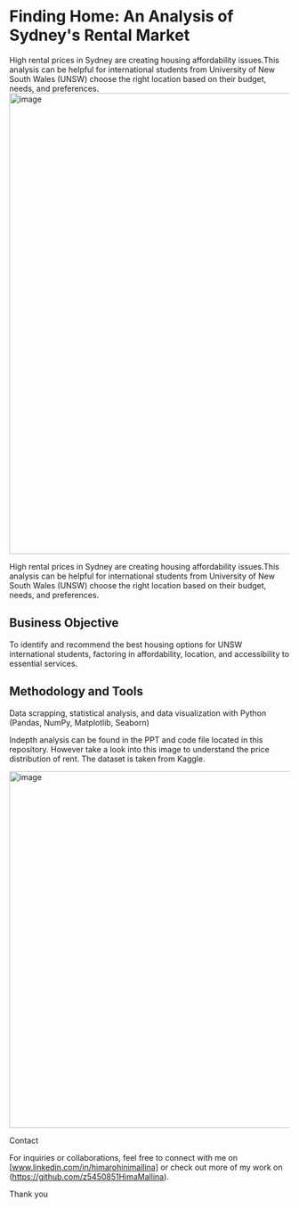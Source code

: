 # Finding Home: An Analysis of Sydney's Rental Market 
High rental prices in Sydney are creating housing affordability issues.This analysis can be helpful for international students from University of New South Wales (UNSW) choose the right location based on their budget, needs, and preferences.
<img width="827" alt="image" src="https://github.com/user-attachments/assets/44b6080f-b909-44c9-9d01-2fcf71b83dac" />

High rental prices in Sydney are creating housing affordability issues.This analysis can be helpful for international students from University of New South Wales (UNSW) choose the right location based on their budget, needs, and preferences.

## Business Objective
To identify and recommend the best housing options for UNSW international students, factoring in affordability, location, and accessibility to essential services.
## Methodology and Tools
Data scrapping, statistical analysis, and data visualization with Python (Pandas, NumPy, Matplotlib, Seaborn)

Indepth analysis can be found in the PPT and code file located in this repository. However take a look into this image to understand the price distribution of rent. The dataset is taken from Kaggle. 

<img width="640" alt="image" src="https://github.com/user-attachments/assets/c17dc702-61c9-4476-b82b-a82205dcd1d5" />

Contact

For inquiries or collaborations, feel free to connect with me on [www.linkedin.com/in/himarohinimallina] or check out more of my work on (https://github.com/z5450851HimaMallina).

Thank you
